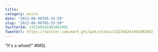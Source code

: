 ```yaml
---
title: 
category: micro
date: "2012-08-06T05:35:50"
slug: "2012-08-06T05:35:50"
TwitterId: 232349241991892992
TweetUrl: https://twitter.com/mark_philpot/status/232349241991892992
---
```


"It's a wheel!" #MSL

